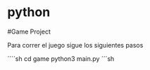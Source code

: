 # python
#Game Project

Para correr el juego sigue los siguientes pasos

´´´´sh
cd game
python3 main.py
´´´sh